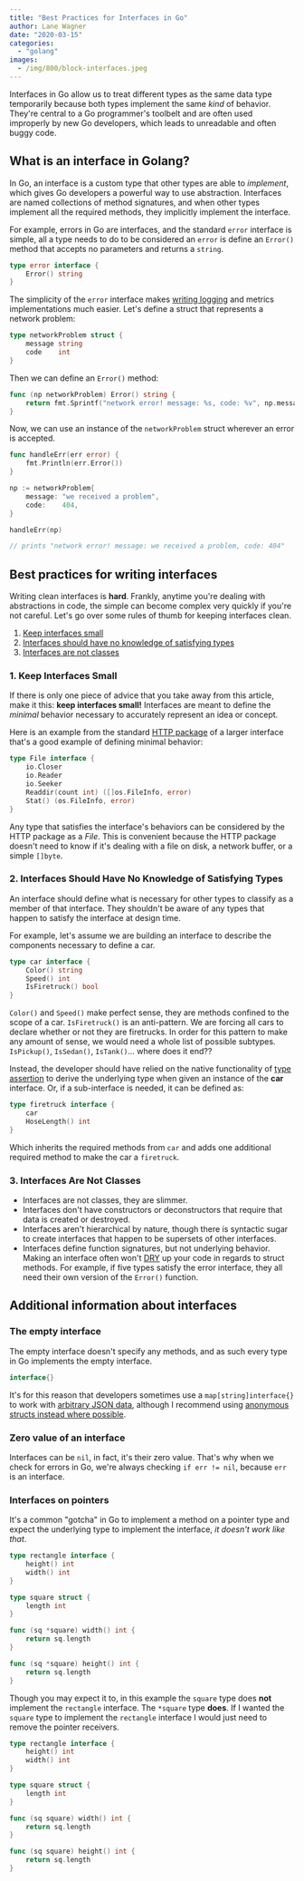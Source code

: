 ```yaml
---
title: "Best Practices for Interfaces in Go"
author: Lane Wagner
date: "2020-03-15"
categories: 
  - "golang"
images:
  - /img/800/block-interfaces.jpeg
---
```


Interfaces in Go allow us to treat different types as the same data type temporarily because both types implement the same _kind_ of behavior. They're central to a Go programmer's toolbelt and are often used improperly by new Go developers, which leads to unreadable and often buggy code.

## What is an interface in Golang?

In Go, an interface is a custom type that other types are able to _implement_, which gives Go developers a powerful way to use abstraction. Interfaces are named collections of method signatures, and when other types implement all the required methods, they implicitly implement the interface.

For example, errors in Go are interfaces, and the standard `error` interface is simple, all a type needs to do to be considered an `error` is define an `Error()` method that accepts no parameters and returns a `string`.

```go
type error interface {
    Error() string
}
```

The simplicity of the `error` interface makes [writing logging](/golang/golang-logging-best-practices/) and metrics implementations much easier. Let's define a struct that represents a network problem:

```go
type networkProblem struct {
	message string
	code    int
}
```

Then we can define an `Error()` method:

```go
func (np networkProblem) Error() string {
	return fmt.Sprintf("network error! message: %s, code: %v", np.message, np.code)
}
```

Now, we can use an instance of the `networkProblem` struct wherever an error is accepted.

```go
func handleErr(err error) {
	fmt.Println(err.Error())
}

np := networkProblem{
	message: "we received a problem",
	code:    404,
}

handleErr(np)

// prints "network error! message: we received a problem, code: 404"
```

## Best practices for writing interfaces

Writing clean interfaces is **hard**. Frankly, anytime you're dealing with abstractions in code, the simple can become complex very quickly if you're not careful. Let's go over some rules of thumb for keeping interfaces clean.

1. [Keep interfaces small](#small)
2. [Interfaces should have no knowledge of satisfying types](#no-knowledge)
3. [Interfaces are not classes](#not-classes)

### 1. Keep Interfaces Small

If there is only one piece of advice that you take away from this article, make it this: **keep interfaces small!** Interfaces are meant to define the _minimal_ behavior necessary to accurately represent an idea or concept.

Here is an example from the standard [HTTP package](https://golang.org/pkg/net/http/#pkg-overview) of a larger interface that's a good example of defining minimal behavior:

```go
type File interface {
    io.Closer
    io.Reader
    io.Seeker
    Readdir(count int) ([]os.FileInfo, error)
    Stat() (os.FileInfo, error)
}
```

Any type that satisfies the interface's behaviors can be considered by the HTTP package as a _File_. This is convenient because the HTTP package doesn't need to know if it's dealing with a file on disk, a network buffer, or a simple `[]byte`.

### 2. Interfaces Should Have No Knowledge of Satisfying Types

An interface should define what is necessary for other types to classify as a member of that interface. They shouldn't be aware of any types that happen to satisfy the interface at design time.

For example, let's assume we are building an interface to describe the components necessary to define a car.

```go
type car interface {
	Color() string
	Speed() int
	IsFiretruck() bool
}
```

`Color()` and `Speed()` make perfect sense, they are methods confined to the scope of a car. `IsFiretruck()` is an anti-pattern. We are forcing all cars to declare whether or not they are firetrucks. In order for this pattern to make any amount of sense, we would need a whole list of possible subtypes. `IsPickup()`, `IsSedan()`, `IsTank()`... where does it end??

Instead, the developer should have relied on the native functionality of [type assertion](https://yourbasic.org/golang/type-assertion-switch/) to derive the underlying type when given an instance of the **car** interface. Or, if a sub-interface is needed, it can be defined as:

```go
type firetruck interface {
	car
	HoseLength() int
}
```

Which inherits the required methods from `car` and adds one additional required method to make the car a `firetruck`.

### 3. Interfaces Are Not Classes

- Interfaces are not classes, they are slimmer.
- Interfaces don't have constructors or deconstructors that require that data is created or destroyed.
- Interfaces aren't hierarchical by nature, though there is syntactic sugar to create interfaces that happen to be supersets of other interfaces.
- Interfaces define function signatures, but not underlying behavior. Making an interface often won't [DRY](https://en.wikipedia.org/wiki/Don%27t_repeat_yourself) up your code in regards to struct methods. For example, if five types satisfy the error interface, they all need their own version of the `Error()` function.

## Additional information about interfaces

### The empty interface

The empty interface doesn't specify any methods, and as such every type in Go implements the empty interface.

```go
interface{}
```

It's for this reason that developers sometimes use a `map[string]interface{}` to work with [arbitrary JSON data](/golang/json-golang/), although I recommend using [anonymous structs instead where possible](/golang/anonymous-structs-golang/).

### Zero value of an interface

Interfaces can be `nil`, in fact, it's their zero value. That's why when we check for errors in Go, we're always checking `if err != nil`, because `err` is an interface.

### Interfaces on pointers

It's a common "gotcha" in Go to implement a method on a pointer type and expect the underlying type to implement the interface, _it doesn't work like that_.

```go
type rectangle interface {
    height() int
    width() int
}

type square struct {
    length int
}

func (sq *square) width() int {
    return sq.length
}

func (sq *square) height() int {
    return sq.length
}
```

Though you may expect it to, in this example the `square` type does **not** implement the `rectangle` interface. The `*square` type **does**. If I wanted the `square` type to implement the `rectangle` interface I would just need to remove the pointer receivers.

```go
type rectangle interface {
    height() int
    width() int
}

type square struct {
    length int
}

func (sq square) width() int {
    return sq.length
}

func (sq square) height() int {
    return sq.length
}
```
